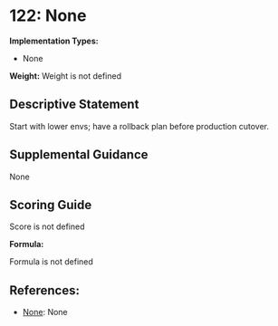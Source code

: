 # 122: None

**Implementation Types:**

- None

**Weight:** Weight is not defined

## Descriptive Statement

Start with lower envs; have a rollback plan before production cutover.

## Supplemental Guidance

None

## Scoring Guide

Score is not defined

**Formula:**

Formula is not defined

## References:

- [None](None): None
